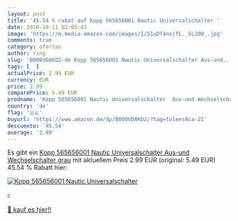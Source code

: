 ```yaml
---
layout: post
title: '45.54 % rabat auf Kopp 565656001 Nautic Universalschalter '
date: 2020-10-11 02:05:43
image: 'https://m.media-amazon.com/images/I/51uDf4nsjfL._SL200_.jpg'
comments: true
category: ofertas
author: ring
slug: 'B000VDAKO2-de Kopp 565656001 Nautic Universalschalter Aus-und...'
tags: [  ]
actualPrice: 2.99 EUR
currency: EUR
price: 2.99
comparePrice: 5.49 EUR
prodname: 'Kopp 565656001 Nautic Universalschalter  Aus-und Wechselschalter   grau'
country: 'de'
flag: '🇩🇪'
buyurl: 'https://www.amazon.de/dp/B000VDAKO2/?tag=tolees0ca-21'
descuento: '45.54'
average: '2.99'
---
```


Es gibt ein [Kopp 565656001 Nautic Universalschalter  Aus-und Wechselschalter   grau](https://www.amazon.de/dp/B000VDAKO2/?tag=tolees0ca-21) mit aktuellem Preis 2.99 EUR (original: 5.49 EUR) 45.54 % Rabatt hier:

[![Kopp 565656001 Nautic Universalschalter ](https://m.media-amazon.com/images/I/51uDf4nsjfL._SL200_.jpg)](https://www.amazon.de/dp/B000VDAKO2/?tag=tolees0ca-21)

ℹ️:


[🛒 kauf es hier!!](https://www.amazon.de/dp/B000VDAKO2/?tag=tolees0ca-21)
